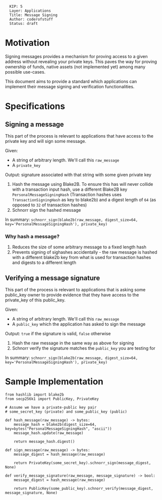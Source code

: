 ```
  KIP: 5
  Layer: Applications
  Title: Message Signing
  Author: coderofstuff
  Status: draft
```

# Motivation
Signing messages provides a mechanism for proving access to a given address without revealing your private keys.
This paves the way for proving ownership of funds, native assets (not implemented yet) among many possible use-cases.

This document aims to provide a standard which applications can implement their message signing and verification functionalities.

# Specifications

## Signing a message

This part of the process is relevant to applications that have access to the private key
and will sign some message.

Given:
- A string of arbitrary length. We'll call this `raw_message`
- A `private_key`

Output: signature associated with that string with some given private key

1. Hash the message using Blake2B. To ensure this has will never collide with a transaction input hash, use a different Blake2B key
`PersonalMessageSigningHash` (Transaction hashes uses `TransactionSigningHash` as key to blake2b) and a digest length of `64` (as opposed to `32` of transaction hashes)
2. Schnorr sign the hashed message

In summary: `schnorr_sign(blake2b(raw_message, digest_size=64, key='PersonalMessageSigningHash'), private_key)`

### Why hash a message?
1. Reduces the size of some arbitrary message to a fixed length hash
2. Prevents signing of sighashes accidentally - the raw message is hashed with a different blake2b key from what is used for transaction hashes
and digests to a different length

## Verifying a message signature

This part of the process is relevant to applications that is asking some public_key owner
to provide evidence that they have access to the private_key of this public_key.

Given:
- A string of arbitrary length. We'll call this `raw_message`
- A `public_key` which the application has asked to sign the message

Output: `true` if the signature is valid, `false` otherwise

1. Hash the raw message in the same way as above for signing
2. Schnorr verify the signature matches the `public_key` you are testing for

In summary: `schnorr_sign(blake2b(raw_message, digest_size=64, key='PersonalMessageSigningHash'), private_key)`

# Sample Implementation

```
from hashlib import blake2b
from secp256k1 import PublicKey, PrivateKey

# Assume we have a private-public key pair
# some_secret_key (private) and some_public_key (public)

def hash_message(raw_message) -> bytes:
    message_hash = blake2b(digest_size=64, key=bytes("PersonalMessageSigningHash", "ascii"))
    message_hash.update(raw_message)
    
    return message_hash.digest()

def sign_message(raw_message) -> bytes:
    message_digest = hash_message(raw_message)

    return PrivateKey(some_secret_key).schnorr_sign(message_digest, None)

def verify_message_signature(raw_message, message_signature) -> bool:    
    message_digest = hash_message(raw_message)

    return PublicKey(some_public_key).schnorr_verify(message_digest, message_signature, None)
```